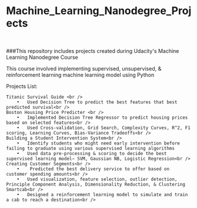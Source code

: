 # Machine_Learning_Nanodegree_Projects
<br />

###This repository includes projects created during Udacity's Machine Learning Nanodegree Course


This course involved implementing supervised, unsupervised, & reinforcement learning machine 
learning model using Python


Projects List:
<br />

    Titanic Survival Guide <br />
        •	Used Decision Tree to predict the best features that best predicted survival<br />
    Boston Housing Price Predicter <br />
        •	Implemented Decision Tree Regressor to predict housing prices based on selected features<br />
        •	Used Cross-validation, Grid Search, Complexity Curves, R^2, F1 scoring, Learning Curves, Bias-Variance Tradeoffs<br />
    Building a Student Intervention System<br />
        •	Identify students who might need early intervention before failing to graduate using various supervised learning algorithms
        •	Used data pre-processing & scoring to decide the best supervised learning model– SVM, Gaussian NB, Logistic Regression<br />
    Creating Customer Segments<br />
        •	 Predicted the best delivery service to offer based on customer spending amounts<br />
        •	Used visualization, feature selection, outlier detection, Principle Component Analysis, Dimensionality Reduction, & Clustering
    Smartcab<br />
        •	Designed a reinforcement learning model to simulate and train a cab to reach a destination<br />

